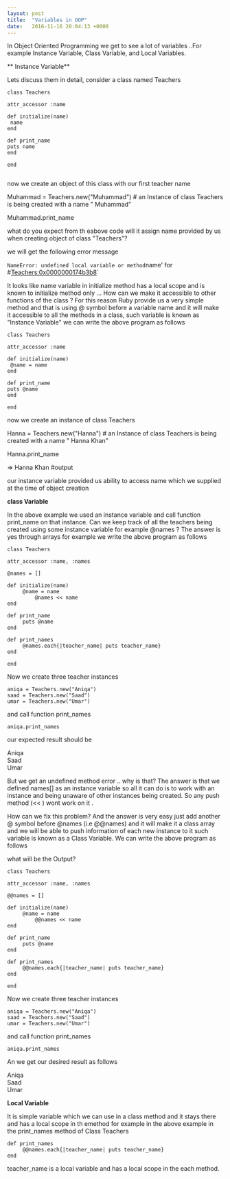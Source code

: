 ```yaml
---
layout: post
title:  "Variables in OOP"
date:   2016-11-16 20:04:13 +0000
---
```



In Object Oriented Programming we get to see a lot of  variables ..For example Instance Variable, Class Variable, and Local Variables. 

**  Instance Variable**

Lets discuss them in detail, consider a class named Teachers

```
class Teachers

attr_accessor :name

def initialize(name)
 name
end

def print_name
puts name
end

end
 
```
 now we create an object of this class with our first teacher name 
 
 Muhammad = Teachers.new("Muhammad") # an Instance of class Teachers is being created with a name " Muhammad"

Muhammad.print_name

 what do you expect from th eabove code will it assign name provided by us when creating object of class "Teachers"?
 
 we will get the following error message
 
` NameError: undefined local variable or method `name' for #<Teachers:0x0000000174b3b8>`
 
  It looks like name variable in initialize method has a local scope and is known to initialize method only ... How can we make it accessible to other functions of the class ? 
	For this reason Ruby provide us a very simple method and that is using @ symbol before a variable name and it will make it accessible to all the methods in a class, such variable is known as "Instance Variable"  we can write the above program as follows
	

```
class Teachers

attr_accessor :name

def initialize(name)
 @name = name
end

def print_name
puts @name
end

end
```

now we create an instance of class Teachers

Hanna = Teachers.new("Hanna") # an Instance of class Teachers is being created with a name " Hanna Khan"

Hanna.print_name

=> Hanna Khan #output

our instance variable provided us ability to access name which we supplied at the time of object creation

**class Variable**

In the above example we used an instance variable and call function print_name on that instance. Can we keep track of all the teachers being created using some instance variable for example @names ?
The answer is yes through arrays for example  we write the above program as follows

```
class Teachers

attr_accessor :name, :names

@names = [] 

def initialize(name)
     @name = name		 
		 @names << name
end

def print_name
     puts @name
end

def print_names
     @names.each{|teacher_name| puts teacher_name}
end

end
```

Now we create three teacher instances

```
aniqa = Teachers.new("Aniqa")
saad = Teachers.new("Saad")
umar = Teachers.new("Umar")
```

and call function print_names

`aniqa.print_names`

our expected result should be

Aniqa  
Saad  
Umar  

But we get an undefined method error .. why is that? 
The answer is that we defined names[] as an instance variable so all it can do is to work with an instance and being unaware of other instances being created. So any push method (<< ) wont work on it .

How can we fix this problem? And the answer is very easy just add another @ symbol before @names (i.e @@names)
and it will make it a class array and we will be able to push information of each new instance to it such variable is known as a Class Variable. We can write the above program as follows 


what will be the Output?

```
class Teachers

attr_accessor :name, :names

@@names = [] 

def initialize(name)
     @name = name		 
		 @@names << name
end

def print_name
     puts @name
end

def print_names
     @@names.each{|teacher_name| puts teacher_name}
end

end
```

Now we create three teacher instances

```
aniqa = Teachers.new("Aniqa")
saad = Teachers.new("Saad")
umar = Teachers.new("Umar")
```

and call function print_names

`aniqa.print_names`

An we get our desired result as follows 

Aniqa    
Saad     
Umar    

**Local Variable**

It is simple variable which we can use in a class method and it stays there and has a local scope in th emethod
for example in the above example in the print_names method of Class Teachers

```
def print_names
     @@names.each{|teacher_name| puts teacher_name}
end
```

teacher_name is a local variable and has a local scope in the each method.



 
